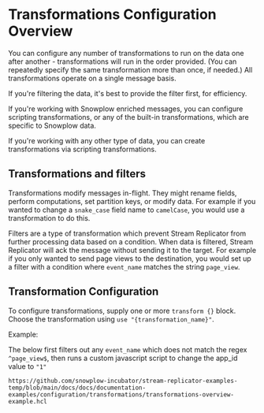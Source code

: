 # Transformations Configuration Overview

You can configure any number of transformations to run on the data one after another - transformations will run in the order provided. (You can repeatedly specify the same transformation more than once, if needed.) All transformations operate on a single message basis.

If you're filtering the data, it's best to provide the filter first, for efficiency.

If you're working with Snowplow enriched messages, you can configure scripting transformations, or any of the built-in transformations, which are specific to Snowplow data.

If you're working with any other type of data, you can create transformations via scripting transformations.

## Transformations and filters

Transformations modify messages in-flight. They might rename fields, perform computations, set partition keys, or modify data. For example if you wanted to change a `snake_case` field name to `camelCase`, you would use a transformation to do this.

Filters are a type of transformation which prevent Stream Replicator from further processing data based on a condition. When data is filtered, Stream Replicator will ack the message without sending it to the target. For example if you only wanted to send page views to the destination, you would set up a filter with a condition where `event_name` matches the string `page_view`.

## Transformation Configuration

To configure transformations, supply one or more `transform {}` block. Choose the transformation using `use "{transformation_name}"`. 

Example:

The below first filters out any `event_name` which does not match the regex `^page_view$`, then runs a custom javascript script to change the app_id value to `"1"`

```hcl reference
https://github.com/snowplow-incubator/stream-replicator-examples-temp/blob/main/docs/docs/documentation-examples/configuration/transformations/transformations-overview-example.hcl
```
